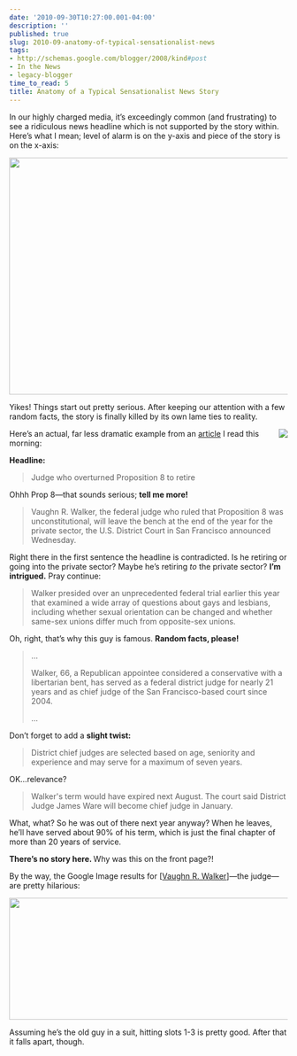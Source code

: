 ```yaml
---
date: '2010-09-30T10:27:00.001-04:00'
description: ''
published: true
slug: 2010-09-anatomy-of-typical-sensationalist-news
tags:
- http://schemas.google.com/blogger/2008/kind#post
- In the News
- legacy-blogger
time_to_read: 5
title: Anatomy of a Typical Sensationalist News Story
---
```


<p>In our highly charged media, it’s exceedingly common (and frustrating) to see a ridiculous news headline which is not supported by the story within. Here’s what I mean; level of alarm is on the y-axis and piece of the story is on the x-axis:</p>
<p><img height="428" src="http://lh3.ggpht.com/_IKD9WtY5kxU/TKSeK3p3S6I/AAAAAAAAAxU/4irH2fihph0/image%5B3%5D.png" style="display: block; float: none; margin-left: auto; margin-right: auto;" width="700" /></p>
<p>Yikes! Things start out pretty serious. After keeping our attention with a few random facts, the story is finally killed by its own lame ties to reality.</p>
<p><img align="right" src="http://t3.gstatic.com/images?q=tbn:ANd9GcTku1TaBkGO35bPzfdoNsVfxvlAUV2mwWl5rU8yTLU8mqL4abI&amp;t=1&amp;usg=__E6XhcvO81J4IA_iZuUmrXbcZPqs=" style="display: inline;" />Here’s an actual, far less dramatic example from an <a href="http://www.latimes.com/news/nationworld/nation/wire/sns-prop8-judge,0,1452598.story">article</a> I read this morning:</p>
<p><strong>Headline: </strong></p>
<blockquote> 
<p>Judge who overturned Proposition 8 to retire</p>
</blockquote>
<p>Ohhh Prop 8—that sounds serious; <strong>tell me more!</strong></p>
<blockquote> 
<p>Vaughn R. Walker, the federal judge who ruled that Proposition 8 was unconstitutional, will leave the bench at the end of the year for the private sector, the U.S. District Court in San Francisco announced Wednesday.</p>
</blockquote>
<p>Right there in the first sentence the headline is contradicted. Is he retiring or going into the private sector? Maybe he’s retiring <em>to </em>the private sector? <strong>I’m intrigued.</strong> Pray continue:</p>
<blockquote> 
<p>Walker presided over an unprecedented federal trial earlier this year that examined a wide array of questions about gays and lesbians, including whether sexual orientation can be changed and whether same-sex unions differ much from opposite-sex unions.</p>
</blockquote>
<p>Oh, right, that’s why this guy is famous. <strong>Random facts, please!</strong></p>
<blockquote> 
<p>…</p>  
<p>Walker, 66, a Republican appointee considered a conservative with a libertarian bent, has served as a federal district judge for nearly 21 years and as chief judge of the San Francisco-based court since 2004.</p>  
<p>…</p>
</blockquote>
<p>Don’t forget to add a <strong>slight twist:</strong></p>
<blockquote> 
<p>District chief judges are selected based on age, seniority and experience and may serve for a maximum of seven years.</p>
</blockquote>
<p>OK…relevance?</p>
<blockquote> 
<p>Walker's term would have expired next August. The court said District Judge James Ware will become chief judge in January.</p>
</blockquote>
<p>What, what? So he was out of there next year anyway? When he leaves, he’ll have served about 90% of his term, which is just the final chapter of more than 20 years of service. </p>
<p><strong>There’s no story here. </strong>Why was this on the front page?!</p>
<p>By the way, the Google Image results for [<a href="http://www.google.com/images?q=Vaughn+R.+Walker">Vaughn R. Walker</a>]—the judge—are pretty hilarious:</p>
<p><img height="220" src="http://lh5.ggpht.com/_IKD9WtY5kxU/TKSePdxXUII/AAAAAAAAAxY/laXS_ziuAHY/image%5B12%5D.png" style="display: block; float: none; margin-left: auto; margin-right: auto;" width="883" /></p>  
<p>Assuming he’s the old guy in a suit, hitting slots 1-3 is pretty good. After that it falls apart, though.</p>
